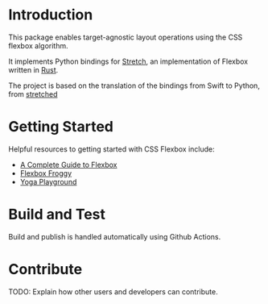 # Introduction

This package enables target-agnostic layout operations using the CSS flexbox algorithm.

It implements Python bindings for [Stretch](https://vislyhq.github.io/stretch/), an implementation of Flexbox written in [Rust](https://www.rust-lang.org/).

The project is based on the translation of the bindings from Swift to Python, from [stretched](https://github.com/nmichlo/stretched)

# Getting Started

Helpful resources to getting started with CSS Flexbox include:

- [A Complete Guide to Flexbox](https://css-tricks.com/snippets/css/a-guide-to-flexbox/)
- [Flexbox Froggy](https://flexboxfroggy.com/)
- [Yoga Playground](https://yogalayout.com/playground)

# Build and Test

Build and publish is handled automatically using Github Actions.

# Contribute

TODO: Explain how other users and developers can contribute.
